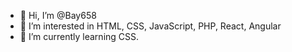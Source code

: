 - 👋 Hi, I’m @Bay658
- 👀 I’m interested in HTML, CSS, JavaScript, PHP, React, Angular
- 🌱 I’m currently learning CSS.

